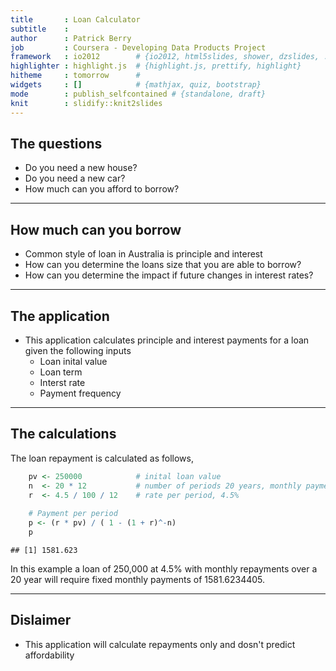 ```yaml
---
title       : Loan Calculator
subtitle    : 
author      : Patrick Berry
job         : Coursera - Developing Data Products Project
framework   : io2012        # {io2012, html5slides, shower, dzslides, ...}
highlighter : highlight.js  # {highlight.js, prettify, highlight}
hitheme     : tomorrow      # 
widgets     : []            # {mathjax, quiz, bootstrap}
mode        : publish_selfcontained # {standalone, draft}
knit        : slidify::knit2slides
---
```


## The questions
* Do you need a new house?
* Do you need a new car?
* How much can you afford to borrow?

---
## How much can you borrow
* Common style of loan in Australia is principle and interest
* How can you determine the loans size that you are able to borrow?
* How can you determine the impact if future changes in interest rates?

---
## The application
* This application calculates principle and interest payments for a loan given the following inputs
    * Loan inital value
    * Loan term
    * Interst rate
    * Payment frequency

---
## The calculations
The loan repayment is calculated as follows,

```r
    pv <- 250000            # inital loan value
    n  <- 20 * 12           # number of periods 20 years, monthly payments
    r  <- 4.5 / 100 / 12    # rate per period, 4.5%
    
    # Payment per period
    p <- (r * pv) / ( 1 - (1 + r)^-n)
    p
```

```
## [1] 1581.623
```
In this example a loan of 250,000 at 4.5% with monthly repayments over a 20 year will require fixed monthly payments of 1581.6234405.

---
## Dislaimer
* This application will calculate repayments only and dosn't predict affordability




